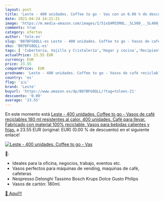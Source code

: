 ```yaml
---
layout: post
title: 'Leste - 400 unidades. Coffee to go - Vas con un 0.00 % de descuento'
date: 2021-04-24 14:21:21
image: 'https://m.media-amazon.com/images/I/51xQ4MS5M8L._SL500_._SL400_.jpg'
comments: true
category: ofertas
author: 'tole.es'
slug: 'B07BFG8QLL-es Leste - 400 unidades. Coffee to go - Vasos de café...'
sku: 'B07BFG8QLL-es'
tags: [ 'Cubertería, Vajilla y Cristalería','Hogar y cocina','Recipientes para bebida desechables','Vajillas desechables','café','leste', ]
actualPrice: 23.55 EUR
currency: EUR
price: 23.55
comparePrice:  EUR
prodname: 'Leste - 400 unidades. Coffee to go - Vasos de café reciclables 180 ml  resistentes al calor. 400 unidades. Café para llevar. Fabricado con material 100% reciclable. Vasos para bebidas calientes y frías.'
country: 'es'
flag: '🇪🇸'
brand: 'Leste'
buyurl: 'https://www.amazon.es/dp/B07BFG8QLL/?tag=tolees-21'
descuento: '0.00'
average: '23.55'
---
```


En este momento está [Leste - 400 unidades. Coffee to go - Vasos de café reciclables 180 ml  resistentes al calor. 400 unidades. Café para llevar. Fabricado con material 100% reciclable. Vasos para bebidas calientes y frías.](https://www.amazon.es/dp/B07BFG8QLL/?tag=tolees-21) a 23.55 EUR (original:  EUR) (0.00 %  de descuento) en el siguiente enlace!

[![Leste - 400 unidades. Coffee to go - Vas](https://m.media-amazon.com/images/I/51xQ4MS5M8L._SL500_._SL400_.jpg)](https://www.amazon.es/dp/B07BFG8QLL/?tag=tolees-21)

🔎:

- Ideales para la oficina, negocios, trabajo, eventos etc.
- Vasos perfectos para máquinas de vending, maquinas de café, cafeteras
- Nespresso Delonghi Tassimo Bosch Krups Dolce Gusto Philips
- Vasos de cartón: 180ml.

[🛒 Aquí!!!](https://www.amazon.es/dp/B07BFG8QLL/?tag=tolees-21)

